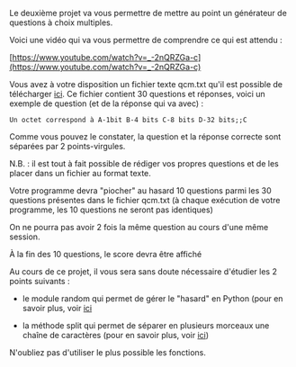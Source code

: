 Le deuxième projet va vous permettre de mettre au point un générateur de questions à choix multiples.

Voici une vidéo qui va vous permettre de comprendre ce qui est attendu :

[https://www.youtube.com/watch?v=_-2nQRZGa-c](https://www.youtube.com/watch?v=_-2nQRZGa-c)

Vous avez à votre disposition un fichier texte qcm.txt qu'il est possible de télécharger [ici](asset/qcm.txt). Ce fichier contient 30 questions et réponses, voici un exemple de question (et de la réponse qui va avec) :

```
Un octet correspond à A-1bit B-4 bits C-8 bits D-32 bits;;C
```

Comme vous pouvez le constater, la question et la réponse correcte sont séparées par 2 points-virgules.

N.B. : il est tout à fait possible de rédiger vos propres questions et de les placer dans un fichier au format texte.

Votre programme devra "piocher" au hasard 10 questions parmi les 30 questions présentes dans le fichier qcm.txt (à chaque exécution de votre programme, les 10 questions ne seront pas identiques)

On ne pourra pas avoir 2 fois la même question au cours d'une même session.

À la fin des 10 questions, le score devra être affiché

Au cours de ce projet, il vous sera sans doute nécessaire d'étudier les 2 points suivants :

- le module random qui permet de gérer le "hasard" en Python (pour en savoir plus, voir [ici](https://www.w3schools.com/python/module_random.asp)

- la méthode split qui permet de séparer en plusieurs morceaux une chaîne de caractères (pour en savoir plus, voir [ici](https://www.w3schools.com/python/ref_string_split.asp))

N'oubliez pas d'utiliser le plus possible les fonctions.